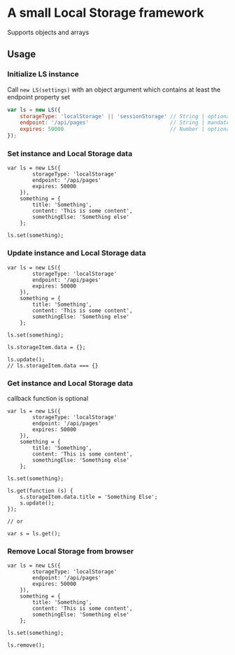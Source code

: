 # A small Local Storage framework

Supports objects and arrays
 
## Usage

### Initialize LS instance

Call `new LS(settings)` with an object argument which contains at least the endpoint
property set

```javascript
var ls = new LS({
    storageType: 'localStorage' || 'sessionStorage' // String | optional | default 'localStorage'
    endpoint: '/api/pages'                          // String | mandatory | default undefined
    expires: 50000                                  // Number | optional | milliseconds | default undefined
});
```

### Set instance and Local Storage data

    var ls = new LS({
            storageType: 'localStorage'
            endpoint: '/api/pages'
            expires: 50000
        }),
        something = {
            title: 'Something',
            content: 'This is some content',
            somethingElse: 'Something else'
        };
    
    ls.set(something);

### Update instance and Local Storage data

    var ls = new LS({
            storageType: 'localStorage'
            endpoint: '/api/pages'
            expires: 50000
        }),
        something = {
            title: 'Something',
            content: 'This is some content',
            somethingElse: 'Something else'
        };
    
    ls.set(something);
    
    ls.storageItem.data = {};
    
    ls.update();
    // ls.storageItem.data === {}

### Get instance and Local Storage data

callback function is optional

    var ls = new LS({
            storageType: 'localStorage'
            endpoint: '/api/pages'
            expires: 50000
        }),
        something = {
            title: 'Something',
            content: 'This is some content',
            somethingElse: 'Something else'
        };
    
    ls.set(something);
    
    ls.get(function (s) {
        s.storageItem.data.title = 'Something Else';
        s.update();
    });
    
    // or
    
    var s = ls.get();
    
### Remove Local Storage from browser

    var ls = new LS({
            storageType: 'localStorage'
            endpoint: '/api/pages'
            expires: 50000
        }),
        something = {
            title: 'Something',
            content: 'This is some content',
            somethingElse: 'Something else'
        };
    
    ls.set(something);
    
    ls.remove();

